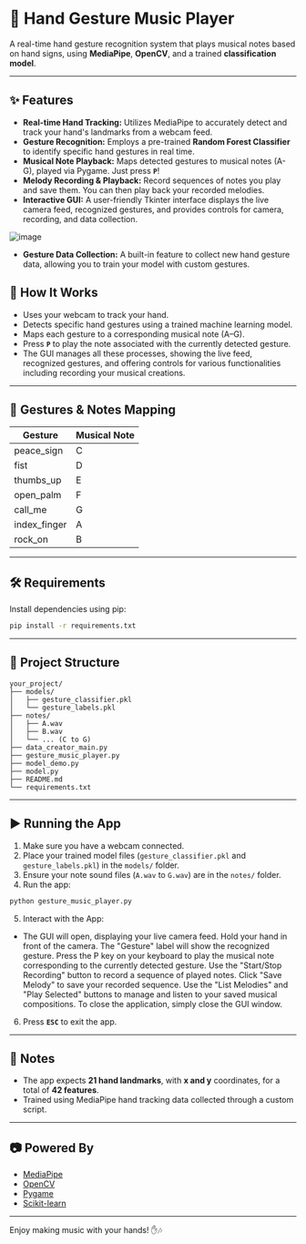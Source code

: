 # 🎵 Hand Gesture Music Player

A real-time hand gesture recognition system that plays musical notes based on hand signs, using **MediaPipe**, **OpenCV**, and a trained **classification model**.

---

## ✨ Features

* **Real-time Hand Tracking:** Utilizes MediaPipe to accurately detect and track your hand's landmarks from a webcam feed.
* **Gesture Recognition:** Employs a pre-trained **Random Forest Classifier** to identify specific hand gestures in real time.
* **Musical Note Playback:** Maps detected gestures to musical notes (A-G), played via Pygame. Just press **`P`**!
* **Melody Recording & Playback:** Record sequences of notes you play and save them. You can then play back your recorded melodies.
* **Interactive GUI:** A user-friendly Tkinter interface displays the live camera feed, recognized gestures, and provides controls for camera, recording, and data collection.

 ![image](https://github.com/user-attachments/assets/e4908f82-d0db-4e90-930b-3163642cc632)
 
* **Gesture Data Collection:** A built-in feature to collect new hand gesture data, allowing you to train your model with custom gestures.

  
## 📸 How It Works

- Uses your webcam to track your hand.
- Detects specific hand gestures using a trained machine learning model.
- Maps each gesture to a corresponding musical note (A–G).
- Press **`P`** to play the note associated with the currently detected gesture.
- The GUI manages all these processes, showing the live feed, recognized gestures, and offering controls for various functionalities including recording your musical creations.

---

## 🧠 Gestures & Notes Mapping

| Gesture        | Musical Note |
|----------------|--------------|
| peace_sign     | C            |
| fist           | D            |
| thumbs_up      | E            |
| open_palm      | F            |
| call_me        | G            |
| index_finger   | A            |
| rock_on        | B            |

---

## 🛠 Requirements

Install dependencies using pip:

```bash
pip install -r requirements.txt
```

---

## 📂 Project Structure

```
your_project/
├── models/
│   ├── gesture_classifier.pkl
│   └── gesture_labels.pkl
├── notes/
│   ├── A.wav
│   ├── B.wav
│   └── ... (C to G)
├── data_creator_main.py
├── gesture_music_player.py
├── model_demo.py
├── model.py
├── README.md
└── requirements.txt
```

---

## ▶️ Running the App

1. Make sure you have a webcam connected.
2. Place your trained model files (`gesture_classifier.pkl` and `gesture_labels.pkl`) in the `models/` folder.
3. Ensure your note sound files (`A.wav` to `G.wav`) are in the `notes/` folder.
4. Run the app:

```bash
python gesture_music_player.py
```

5. Interact with the App:

- The GUI will open, displaying your live camera feed.
Hold your hand in front of the camera. The "Gesture" label will show the recognized gesture.
Press the P key on your keyboard to play the musical note corresponding to the currently detected gesture.
Use the "Start/Stop Recording" button to record a sequence of played notes.
Click "Save Melody" to save your recorded sequence.
Use the "List Melodies" and "Play Selected" buttons to manage and listen to your saved musical compositions.
To close the application, simply close the GUI window.
6. Press **`ESC`** to exit the app.

---

## 📌 Notes

- The app expects **21 hand landmarks**, with **x and y** coordinates, for a total of **42 features**.
- Trained using MediaPipe hand tracking data collected through a custom script.

---

## 📷 Powered By

- [MediaPipe](https://mediapipe.dev/)
- [OpenCV](https://opencv.org/)
- [Pygame](https://www.pygame.org/)
- [Scikit-learn](https://scikit-learn.org/)

---

Enjoy making music with your hands! ✋🎶
